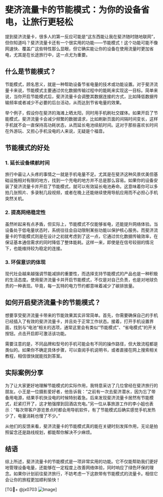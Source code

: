 # 斐济流量卡的节能模式：为你的设备省电，让旅行更轻松

提到斐济流量卡，很多人的第一反应可能是“这东西能让我在斐济随时随地联网”，但你知道吗？斐济流量卡还有一个很实用的功能——节能模式！这个功能可能不像网速快、覆盖广这些特性那么显眼，但它确实能让你的设备在使用流量时更加省电，尤其是在长途旅行中，这一点尤为重要。

## 什么是节能模式？

节能模式，顾名思义，就是一种帮助设备节省电量的技术或功能设置。对于斐济流量卡来说，节能模式主要通过优化数据传输过程中的能耗来实现这一目标。简单来说，当你开启节能模式后，斐济流量卡会调整其数据连接的方式，比如降低数据传输频率或者减少不必要的后台活动，从而达到节省电量的效果。

举个例子，假设你在斐济的海滩上晒太阳，同时用手机刷社交媒体。如果开启了节能模式，斐济流量卡会减少频繁的数据请求，比如刷新页面的间隔时间变长，这样手机就不会一直保持高功耗状态，从而延长电池续航时间。这对于那些喜欢长时间在外游玩、又担心手机没电的人来说，无疑是个福音。

## 节能模式的好处

### 1. **延长设备续航时间**

旅行中最让人头疼的事情之一就是手机电量不足。尤其是在斐济这种风景优美但基础设施相对有限的地方，找到一个充电的地方并不总是那么容易。如果你的设备安装了斐济流量卡并开启了节能模式，就可以有效延长电池寿命。这意味着你可以多拍几张照片、多录制几段视频，或者在晚上还能继续使用导航应用而不必担心手机突然关机。

### 2. **提高网络稳定性**

虽然听起来有点矛盾，但实际上，节能模式不仅能够省电，还能提升网络体验。当设备处于低电量状态时，系统往往会自动限制某些功能以保护核心服务。而斐济流量卡的节能模式则是在设计之初就考虑到了这一点，它通过优化数据传输效率，在保证基本通信需求的同时降低了整体能耗。这样一来，即使是在信号较弱的情况下，也能维持较为稳定的连接。

### 3. **环保意识的体现**

现代社会越来越强调节能减排的重要性，而选择支持节能模式的产品也是一种积极的生活态度。使用斐济流量卡并开启节能模式，不仅是对自己负责，也是对地球负责的一种表现。毕竟，每一瓦特的电力节约都意味着减少了碳排放量。

## 如何开启斐济流量卡的节能模式？

想要享受斐济流量卡带来的节能效果其实非常简单。首先，你需要确保自己的手机已经插入了有效的斐济流量卡，并且处于正常工作状态。接着，打开手机设置界面，找到与“电池”相关的选项，通常这里会有类似“节能模式”、“省电模式”的开关按钮。点击开启即可激活该功能。

需要注意的是，不同品牌和型号的手机可能会有不同的操作路径，但大致流程都是类似的。如果你不确定具体步骤，可以查阅手机说明书，或者直接在网上搜索相关教程，相信很快就能找到答案。

## 实际案例分享

为了让大家更好地理解节能模式的实际作用，我特意采访了几位曾经在斐济旅行的朋友。小王是一位摄影爱好者，他告诉我：“之前有一次去斐济潜水，因为忘了带备用电源，结果手机快没电的时候特别着急。后来发现斐济流量卡居然有节能模式，赶紧打开了，这才勉强撑到回酒店充电。”另一位从事旅游工作的李小姐也表示：“每次带客户游览景点时都会用导航软件，有了节能模式后确实感觉手机发热少了，电量消耗也慢了不少。”

从他们的反馈来看，斐济流量卡的节能模式真的能在关键时刻发挥作用，无论是拍照留念还是路线规划，都能帮你解决不少麻烦。

## 结语

综上所述，斐济流量卡的节能模式是一项非常实用的功能。它不仅能帮助我们更好地管理设备电量，还能够在一定程度上改善网络体验，同时响应了绿色环保的理念。如果你计划前往斐济旅行，不妨考虑一下这款带有节能模式的流量卡。相信它会让你的旅程更加顺利愉快！

[TG💪+ @jx0703 ![Image](https://github.com/user-attachments/assets/dbca1d08-cadb-493c-b0ec-ad6f7a83f270)]